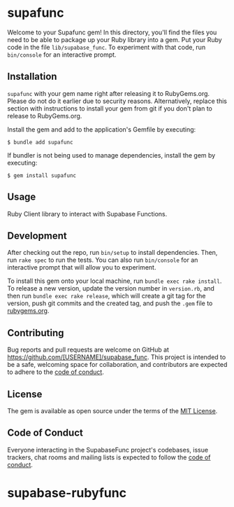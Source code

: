 # supafunc


Welcome to your Supafunc gem! In this directory, you'll find the files you need to be able to package up your Ruby library into a gem. Put your Ruby code in the file `lib/supabase_func`. To experiment with that code, run `bin/console` for an interactive prompt.

## Installation

`supafunc` with your gem name right after releasing it to RubyGems.org. Please do not do it earlier due to security reasons. Alternatively, replace this section with instructions to install your gem from git if you don't plan to release to RubyGems.org.

Install the gem and add to the application's Gemfile by executing:

    $ bundle add supafunc

If bundler is not being used to manage dependencies, install the gem by executing:

    $ gem install supafunc

## Usage

Ruby Client library to interact with Supabase Functions.

## Development

After checking out the repo, run `bin/setup` to install dependencies. Then, run `rake spec` to run the tests. You can also run `bin/console` for an interactive prompt that will allow you to experiment.

To install this gem onto your local machine, run `bundle exec rake install`. To release a new version, update the version number in `version.rb`, and then run `bundle exec rake release`, which will create a git tag for the version, push git commits and the created tag, and push the `.gem` file to [rubygems.org](https://rubygems.org).

## Contributing

Bug reports and pull requests are welcome on GitHub at https://github.com/[USERNAME]/supabase_func. This project is intended to be a safe, welcoming space for collaboration, and contributors are expected to adhere to the [code of conduct](https://github.com/[USERNAME]/supabase_func/blob/main/CODE_OF_CONDUCT.md).

## License

The gem is available as open source under the terms of the [MIT License](https://opensource.org/licenses/MIT).

## Code of Conduct

Everyone interacting in the SupabaseFunc project's codebases, issue trackers, chat rooms and mailing lists is expected to follow the [code of conduct](https://github.com/[USERNAME]/supabase_func/blob/main/CODE_OF_CONDUCT.md).
# supabase-rubyfunc

